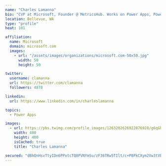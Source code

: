 ```yaml
---
name: "Charles Lamanna"
bio: "CVP at Microsoft, Founder @ MetricsHub. Works on Power Apps, Power Automate, Power Virtual Agent, Common Data Service and Dynamics 365."
location: Bellevue, WA
type: "profile"
heat: 101

affiliation:
  name: Microsoft
  domain: microsoft.com
  images:
    - url: "/assets/images/organizations/microsoft.com-50x50.jpg"
      width: 50
      height: 50

twitter:
  username: clamanna
  url: https://twitter.com/clamanna
  followers: 4878

linkedin:
  url: https://www.linkedin.com/in/charleslamanna

topics:
  - Power Apps

images:
  - url: https://pbs.twimg.com/profile_images/1263202626922876928/g6qGbHZ-_400x400.jpg
    width: 400
    height: 400
    isCached: true
    title: "Charles Lamanna"

secured: "dBhQnHsvTtyIDn6PPxtcTQ8PVNYmSu/zF36TRw5TIlt/c+P8PkCXym2Vw3tVERRbRXb4B85oFAvweFAyqmu8PWjTzTFzew/rMNNXPqRITXtCsnCljDmwDI/77J63mZfdL4LKOntN7TqmETHcqDTV0+hM0tWF1uXaUrunVl/zGpvhwm3ZGLA7Mcs5V8vJtg4uvROEjV8/WhyAr5V62ny546TKZ8vu0qiyLCg/W0oqoGIJJRpal7Mb+tnvX9/6N9fxdfKDs7S+LOyXkMY7OCkwJNP/YmOLVtkgixW7MqY63er+ho+CliauNDCwQQsQelWfKU9WnYGTVa5MWgeiLslFrpZzyX/X7jVX3Tl0HbGGXocrAa0n3YasXRKpl+FDWVd69P9XNSkNl9XDfNbWgfG+5J2mhuEgylNGyhTxYXuynQ0=;+Bm5ON/MYMyyVIra5bFBWQ=="
---
```


